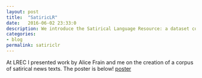 ```yaml
---
layout: post
title:  "SatiricLR"
date:   2016-06-02 23:33:0
description: We introduce the Satirical Language Resource: a dataset containing a balanced collection of satirical and non satirical news texts from various domains. 
categories:
- blog
permalink: satiriclr
---
```


At LREC I presented work by Alice Frain and me on the creation of a corpus of satirical news texts. The poster is below!
[poster]



[poster]: https://github.com/adam-p/markdown-here/raw/master/src/common/images/icon48.png "Logo Title Text 2"



